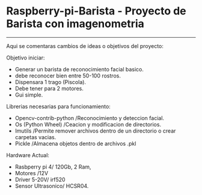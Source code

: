 # Raspberry-pi-Barista - Proyecto de Barista con imagenometria
-------------------------------------------------------------------------------

Aqui se comentaras cambios de ideas o objetivos del proyecto:

Objetivo iniciar:
- Generar un barista de reconocimiento facial basico.
- debe reconocer bien entre 50-100 rostros.
- Dispensara 1 trago (Piscola).
- Debe tener para 2 motores.
- Gui simple.



Librerias necesarias para funcionamiento:

- Opencv-contrib-python /Reconocimiento y deteccion facial.
- Os (Python Wheel) /Ceacion y modificacion de directorios.
- Imutils /Permite remover archivos dentro de un directorio o crear carpetas vacias.
- Pickle /Almacena objetos dentro de archivos .pkl 


Hardware Actual:
- Rasbperry pi 4/ 120Gb, 2 Ram,
- Motores /12V 
- Driver 5-20V/ irf520
- Sensor Ultrasonico/ HCSR04.

